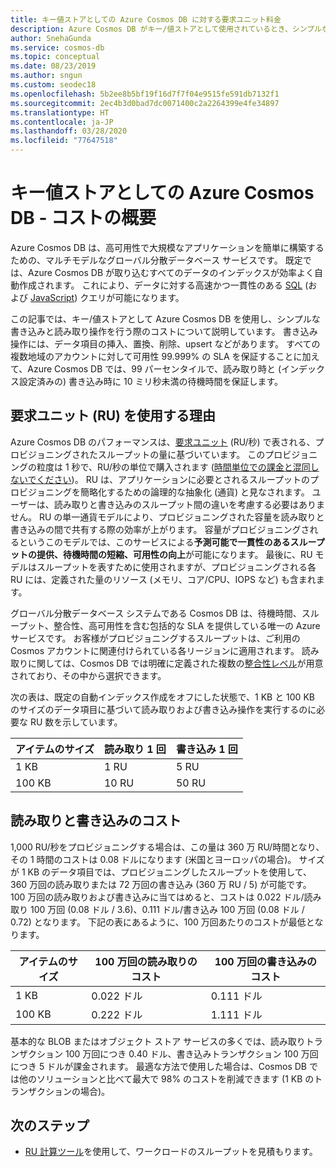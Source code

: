 ```yaml
---
title: キー値ストアとしての Azure Cosmos DB に対する要求ユニット料金
description: Azure Cosmos DB がキー/値ストアとして使用されているとき、シンプルな書き込みと読み取り操作を行う際に発生する要求ユニット料金について説明しています。
author: SnehaGunda
ms.service: cosmos-db
ms.topic: conceptual
ms.date: 08/23/2019
ms.author: sngun
ms.custom: seodec18
ms.openlocfilehash: 5b2ee8b5bf19f16d7f7f04e9515fe591db7132f1
ms.sourcegitcommit: 2ec4b3d0bad7dc0071400c2a2264399e4fe34897
ms.translationtype: HT
ms.contentlocale: ja-JP
ms.lasthandoff: 03/28/2020
ms.locfileid: "77647518"
---
```

# <a name="azure-cosmos-db-as-a-key-value-store--cost-overview"></a>キー値ストアとしての Azure Cosmos DB - コストの概要

Azure Cosmos DB は、高可用性で大規模なアプリケーションを簡単に構築するための、マルチモデルなグローバル分散データベース サービスです。 既定では、Azure Cosmos DB が取り込むすべてのデータのインデックスが効率よく自動作成されます。 これにより、データに対する高速かつ一貫性のある [SQL](how-to-sql-query.md) (および [JavaScript](stored-procedures-triggers-udfs.md)) クエリが可能になります。 

この記事では、キー/値ストアとして Azure Cosmos DB を使用し、シンプルな書き込みと読み取り操作を行う際のコストについて説明しています。 書き込み操作には、データ項目の挿入、置換、削除、upsert などがあります。 すべての複数地域のアカウントに対して可用性 99.999% の SLA を保証することに加えて、Azure Cosmos DB では、99 パーセンタイルで、読み取り時と (インデックス設定済みの) 書き込み時に 10 ミリ秒未満の待機時間を保証します。 

## <a name="why-we-use-request-units-rus"></a>要求ユニット (RU) を使用する理由

Azure Cosmos DB のパフォーマンスは、[要求ユニット](request-units.md) (RU/秒) で表される、プロビジョニングされたスループットの量に基づいています。 このプロビジョニングの粒度は 1 秒で、RU/秒の単位で購入されます ([時間単位での課金と混同しないでください](https://azure.microsoft.com/pricing/details/cosmos-db/))。 RU は、アプリケーションに必要とされるスループットのプロビジョニングを簡略化するための論理的な抽象化 (通貨) と見なされます。 ユーザーは、読み取りと書き込みのスループット間の違いを考慮する必要はありません。 RU の単一通貨モデルにより、プロビジョニングされた容量を読み取りと書き込みの間で共有する際の効率が上がります。 容量がプロビジョニングされるというこのモデルでは、このサービスによる**予測可能で一貫性のあるスループットの提供、待機時間の短縮、可用性の向上**が可能になります。 最後に、RU モデルはスループットを表すために使用されますが、プロビジョニングされる各 RU には、定義された量のリソース (メモリ、コア/CPU、IOPS など) も含まれます。

グローバル分散データベース システムである Cosmos DB は、待機時間、スループット、整合性、高可用性を含む包括的な SLA を提供している唯一の Azure サービスです。 お客様がプロビジョニングするスループットは、ご利用の Cosmos アカウントに関連付けられている各リージョンに適用されます。 読み取りに関しては、Cosmos DB では明確に定義された複数の[整合性レベル](consistency-levels.md)が用意されており、その中から選択できます。 

次の表は、既定の自動インデックス作成をオフにした状態で、1 KB と 100 KB のサイズのデータ項目に基づいて読み取りおよび書き込み操作を実行するのに必要な RU 数を示しています。 

|アイテムのサイズ|読み取り 1 回|書き込み 1 回|
|-------------|------|-------|
|1 KB|1 RU|5 RU|
|100 KB|10 RU|50 RU|

## <a name="cost-of-reads-and-writes"></a>読み取りと書き込みのコスト

1,000 RU/秒をプロビジョニングする場合は、この量は 360 万 RU/時間となり、その 1 時間のコストは 0.08 ドルになります (米国とヨーロッパの場合)。 サイズが 1 KB のデータ項目では、プロビジョニングしたスループットを使用して、360 万回の読み取りまたは 72 万回の書き込み (360 万 RU / 5) が可能です。 100 万回の読み取りおよび書き込みに当てはめると、コストは 0.022 ドル/読み取り 100 万回 (0.08 ドル / 3.6)、0.111 ドル/書き込み 100 万回 (0.08 ドル / 0.72) となります。 下記の表にあるように、100 万回あたりのコストが最低となります。

|アイテムのサイズ|100 万回の読み取りのコスト|100 万回の書き込みのコスト|
|-------------|-------|--------|
|1 KB|0\.022 ドル|0\.111 ドル|
|100 KB|0\.222 ドル|1\.111 ドル|


基本的な BLOB またはオブジェクト ストア サービスの多くでは、読み取りトランザクション 100 万回につき 0.40 ドル、書き込みトランザクション 100 万回につき 5 ドルが課金されます。 最適な方法で使用した場合は、Cosmos DB では他のソリューションと比べて最大で 98% のコストを削減できます (1 KB のトランザクションの場合)。

## <a name="next-steps"></a>次のステップ

* [RU 計算ツール](https://cosmos.azure.com/capacitycalculator/)を使用して、ワークロードのスループットを見積もります。

